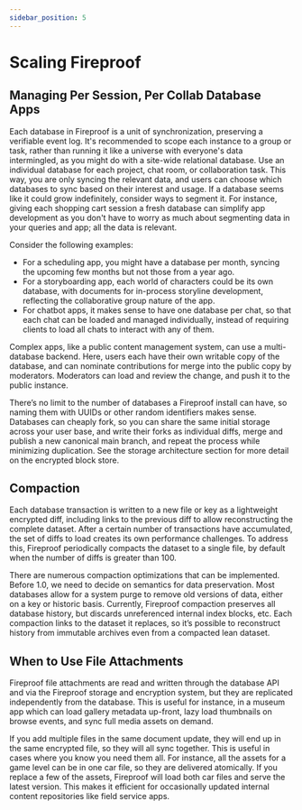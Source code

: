 ```yaml
---
sidebar_position: 5
---
```


# Scaling Fireproof

<!-- Figures:
Session Management: A diagram showing how to manage per session, per collab database apps.
Compaction Process: A flowchart showing the process of compaction in the context of scaling Fireproof.
Binary Attachments Usage: A diagram showing when to use binary attachments in the context of scaling Fireproof. -->

## Managing Per Session, Per Collab Database Apps

Each database in Fireproof is a unit of synchronization, preserving a verifiable event log. It's recommended to scope each instance to a group or task, rather than running it like a universe with everyone's data intermingled, as you might do with a site-wide relational database. Use an individual database for each project, chat room, or collaboration task. This way, you are only syncing the relevant data, and users can choose which databases to sync based on their interest and usage. If a database seems like it could grow indefinitely, consider ways to segment it. For instance, giving each shopping cart session a fresh database can simplify app development as you don't have to worry as much about segmenting data in your queries and app; all the data is relevant.

Consider the following examples:

- For a scheduling app, you might have a database per month, syncing the upcoming few months but not those from a year ago.
- For a storyboarding app, each world of characters could be its own database, with documents for in-process storyline development, reflecting the collaborative group nature of the app.
- For chatbot apps, it makes sense to have one database per chat, so that each chat can be loaded and managed individually, instead of requiring clients to load all chats to interact with any of them.

Complex apps, like a public content management system, can use a multi-database backend. Here, users each have their own writable copy of the database, and can nominate contributions for merge into the public copy by moderators. Moderators can load and review the change, and push it to the public instance.

There’s no limit to the number of databases a Fireproof install can have, so naming them with UUIDs or other random identifiers makes sense. Databases can cheaply fork, so you can share the same initial storage across your user base, and write their forks as individual diffs, merge and publish a new canonical main branch, and repeat the process while minimizing duplication. See the storage architecture section for more detail on the encrypted block store.

## Compaction

Each database transaction is written to a new file or key as a lightweight encrypted diff, including links to the previous diff to allow reconstructing the complete dataset. After a certain number of transactions have accumulated, the set of diffs to load creates its own performance challenges. To address this, Fireproof periodically compacts the dataset to a single file, by default when the number of diffs is greater than 100.

There are numerous compaction optimizations that can be implemented. Before 1.0, we need to decide on semantics for data preservation. Most databases allow for a system purge to remove old versions of data, either on a key or historic basis. Currently, Fireproof compaction preserves all database history, but discards unreferenced internal index blocks, etc. Each compaction links to the dataset it replaces, so it’s possible to reconstruct history from immutable archives even from a compacted lean dataset.

## When to Use File Attachments

Fireproof file attachments are read and written through the database API and via the Fireproof storage and encryption system, but they are replicated independently from the database. This is useful for instance, in a museum app which can load gallery metadata up-front, lazy load thumbnails on browse events, and sync full media assets on demand.

If you add multiple files in the same document update, they will end up in the same encrypted file, so they will all sync together. This is useful in cases where you know you need them all. For instance, all the assets for a game level can be in one car file, so they are delivered atomically. If you replace a few of the assets, Fireproof will load both car files and serve the latest version. This makes it efficient for occasionally updated internal content repositories like field service apps.
